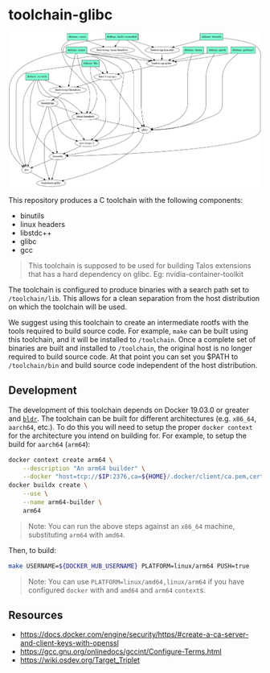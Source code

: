 # toolchain-glibc

![Dependency Diagram](/deps.png)

This repository produces a C toolchain with the following components:

- binutils
- linux headers
- libstdc++
- glibc
- gcc

> This toolchain is supposed to be used for building Talos extensions that has a hard dependency on glibc. Eg: nvidia-container-toolkit

The toolchain is configured to produce binaries with a search path set to `/toolchain/lib`.
This allows for a clean separation from the host distribution on which the toolchain will be used.

We suggest using this toolchain to create an intermediate rootfs with the tools required to build source code.
For example, `make` can be built using this toolchain, and it will be installed to `/toolchain`.
Once a complete set of binaries are built and installed to `/toolchain`, the original host is no longer required to build source code.
At that point you can set you $PATH to `/toolchain/bin` and build source code independent of the host distribution.

## Development

The development of this toolchain depends on Docker 19.03.0 or greater and [`bldr`](https://github.com/siderolabs/bldr).
The toolchain can be built for different architectures (e.g. `x86_64`, `aarch64`, etc.).
To do this you will need to setup the proper `docker context` for the architecture you intend on building for.
For example, to setup the build for `aarch64` (`arm64`):

```bash
docker context create arm64 \
    --description "An arm64 builder" \
    --docker "host=tcp://$IP:2376,ca=${HOME}/.docker/client/ca.pem,cert=${HOME}/.docker/client/cert.pem,key=${HOME}/.docker/client/key.pem"
docker buildx create \
    --use \
    --name arm64-builder \
    arm64
```

> Note: You can run the above steps against an `x86_64` machine, substituting `arm64` with `amd64`.

Then, to build:

```bash
make USERNAME=${DOCKER_HUB_USERNAME} PLATFORM=linux/arm64 PUSH=true
```

> Note: You can use `PLATFORM=linux/amd64,linux/arm64` if you have configured `docker` with and `amd64` and `arm64` `context`s.

## Resources

- https://docs.docker.com/engine/security/https/#create-a-ca-server-and-client-keys-with-openssl
- https://gcc.gnu.org/onlinedocs/gccint/Configure-Terms.html
- https://wiki.osdev.org/Target_Triplet

